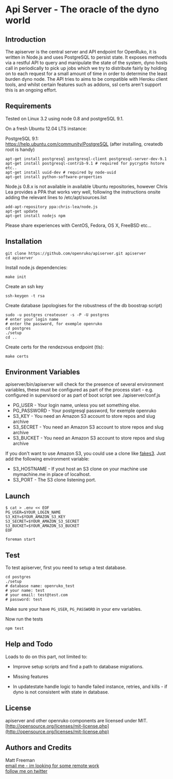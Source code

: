 # Api Server - The oracle of the dyno world

## Introduction

The apiserver is the central server and API endpoint for OpenRuko, it is written in Node.js
and uses PostgreSQL to persist state.  It exposes methods via a restful API to query and
manipulate the state of the system, dyno hosts call in periodically to pick up jobs which 
we try to distribute fairly by holding on to each request for a small amount of time in 
order to determine the least burden dyno node. The API tries to aims to be compatible with Heroku 
client tools, and whilst certain features such as addons, ssl certs aren't support this 
is an ongoing effort. 

## Requirements

Tested on Linux 3.2 using node 0.8 and postgreSQL 9.1.

On a fresh Ubuntu 12.04 LTS instance:  

PostgreSQL 9.1:  
https://help.ubuntu.com/community/PostgreSQL
(after installing, createdb root is handy)

```
apt-get install postgresql postgresql-client postgresql-server-dev-9.1
apt-get install postgresql-contrib-9.1 # required for pycrypto hstore etc..
apt-get install uuid-dev # required by node-uuid 
apt-get install python-software-properties
```

Node.js 0.8.x is not available in available Ubuntu repositories, however Chris Lea
provides a PPA that works very well, following the instructions onsite adding the
relevant lines to /etc/apt/sources.list

```
add-apt-repository ppa:chris-lea/node.js
apt-get update
apt-get install nodejs npm
```

Please share experiences with CentOS, Fedora, OS X, FreeBSD etc... 

## Installation

```
git clone https://github.com/openruko/apiserver.git apiserver  
cd apiserver  
```

Install node.js dependencies:
```
make init
```

Create an ssh key
```
ssh-keygen -t rsa
```

Create database (apologises for the robustness of the db boostrap script)
```
sudo -u postgres createuser -s -P -U postgres
# enter your login name
# enter the password, for exemple openruko
cd postgres
./setup
cd ..
```

Create certs for the rendezvous endpoint (tls):
```
make certs
```

## Environment Variables

apiserver/bin/apiserver will check for the presence of several environment variables,
these must be configured as part of the process start - e.g. configured in 
supervisord or as part of boot script see ./apiserver/conf.js

* PG_USER - Your login name, unless you set something else.
* PG_PASSWORD - Your postgresql password, for exemple openruko
* S3_KEY - You need an Amazon S3 account to store repos and slug archive
* S3_SECRET - You need an Amazon S3 account to store repos and slug archive
* S3_BUCKET - You need an Amazon S3 account to store repos and slug archive

If you don't want to use Amazon S3, you could use a clone like [fakes3](https://github.com/jubos/fake-s3).
Just add the following environment variable:

* S3_HOSTNAME - If yout host an S3 clone on your machine use mymachine.me in place of localhost.
* S3_PORT - The S3 clone listening port.

## Launch

```
$ cat > .env << EOF
PG_USER=$YOUR_LOGIN_NAME
S3_KEY=$YOUR_AMAZON_S3_KEY
S3_SECRET=$YOUR_AMAZON_S3_SECRET
S3_BUCKET=$YOUR_AMAZON_S3_BUCKET
EOF

foreman start
```

## Test

To test apiserver, first you need to setup a test database.

```
cd postgres
./setup
# database name: openruko_test
# your name: test
# your email: test@test.com
# password: test
```

Make sure your have `PG_USER`, `PG_PASSWORD` in your env variables.

Now run the tests

```
npm test
```

## Help and Todo

Loads to do on this part, not limited to:

* Improve setup scripts and find a path to database migrations.

* Missing features

* In updatestate handle logic to handle failed instance, retries, and kills - if
dyno is not consistent with state in database.

## License

apiserver and other openruko components are licensed under MIT.  
[http://opensource.org/licenses/mit-license.php](http://opensource.org/licenses/mit-license.php)

## Authors and Credits

Matt Freeman  
[email me - im looking for some remote work](mailto:matt@nonuby.com)  
[follow me on twitter](http://www.twitter.com/nonuby )


